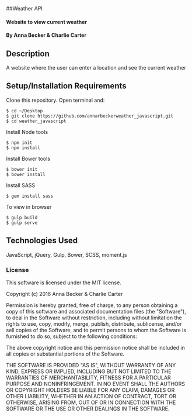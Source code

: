 ##Weather API 

#### Website to view current weather

#### By Anna Becker & Charlie Carter

## Description
 A website where the user can enter a location and see the current weather

## Setup/Installation Requirements

Clone this repository. Open terminal and:

```
$ cd ~/Desktop
$ git clone https://github.com/annarbeckerweather_javascript.git
$ cd weather_javascript
```

Install Node tools
```
$ npm init
$ npm install
```
Install Bower tools
```
$ bower init
$ bower install
```

Install SASS
```
$ gem install sass
```

To view in browser
```
$ gulp build
$ gulp serve
```

## Technologies Used

JavaScript, jQuery, Gulp, Bower, SCSS, moment.js

### License

This software is licensed under the MIT license.

Copyright (c) 2016 Anna Becker & Charlie Carter

Permission is hereby granted, free of charge, to any person obtaining a copy of this software and associated documentation files (the "Software"), to deal in the Software without restriction, including without limitation the rights to use, copy, modify, merge, publish, distribute, sublicense, and/or sell copies of the Software, and to permit persons to whom the Software is furnished to do so, subject to the following conditions:

The above copyright notice and this permission notice shall be included in all copies or substantial portions of the Software.

THE SOFTWARE IS PROVIDED "AS IS", WITHOUT WARRANTY OF ANY KIND, EXPRESS OR IMPLIED, INCLUDING BUT NOT LIMITED TO THE WARRANTIES OF MERCHANTABILITY, FITNESS FOR A PARTICULAR PURPOSE AND NONINFRINGEMENT. IN NO EVENT SHALL THE AUTHORS OR COPYRIGHT HOLDERS BE LIABLE FOR ANY CLAIM, DAMAGES OR OTHER LIABILITY, WHETHER IN AN ACTION OF CONTRACT, TORT OR OTHERWISE, ARISING FROM, OUT OF OR IN CONNECTION WITH THE SOFTWARE OR THE USE OR OTHER DEALINGS IN THE SOFTWARE.
